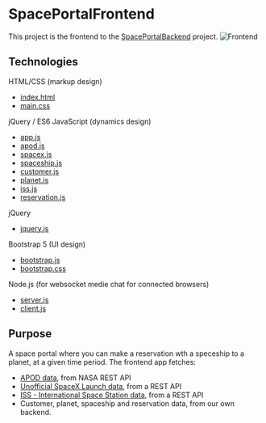 # SpacePortalFrontend
This project is the frontend to the [SpacePortalBackend](https://github.com/RonniKahalani/SpacePortalBackend) project.
![Frontend](https://user-images.githubusercontent.com/8819076/186982448-eb34f465-60ae-4706-81d6-263b153c9b6c.png)

## Technologies

HTML/CSS (markup design)
-  [index.html](https://github.com/RonniKahalani/SpacePortalFrontend/blob/master/html/index.html)
-  [main.css](https://github.com/RonniKahalani/SpacePortalFrontend/blob/master/css/main.css)

jQuery / ES6 JavaScript (dynamics design)
-   [app.js](https://github.com/RonniKahalani/SpacePortalFrontend/blob/master/js/app.js)
-   [apod.js](https://github.com/RonniKahalani/SpacePortalFrontend/blob/master/js/apod.js)
-   [spacex.js](https://github.com/RonniKahalani/SpacePortalFrontend/blob/master/js/spacex.js)
-   [spaceship.js](https://github.com/RonniKahalani/SpacePortalFrontend/blob/master/js/spaceship.js)
-   [customer.js](https://github.com/RonniKahalani/SpacePortalFrontend/blob/master/js/customer.js)
-   [planet.js](https://github.com/RonniKahalani/SpacePortalFrontend/blob/master/js/planet.js)
-   [iss.js](https://github.com/RonniKahalani/SpacePortalFrontend/blob/master/js/iss.js)
-   [reservation.js](https://github.com/RonniKahalani/SpacePortalFrontend/blob/master/js/reservation.js)

jQuery
- [jquery.js](https://cdn.jsdelivr.net/npm/jquery@3.6.0/dist/jquery.js)

Bootstrap 5 (UI design)
-  [bootstrap.js](https://cdn.jsdelivr.net/npm/bootstrap@5.0.2/dist/js/bootstrap.js)
-  [bootstrap.css](https://cdn.jsdelivr.net/npm/bootstrap@5.0.2/dist/css/bootstrap.css)

Node.js (for websocket medie chat for connected browsers)
-  [server.js](https://github.com/RonniKahalani/SpacePortalFrontend/blob/master/js/server.js)
-  [client.js](https://github.com/RonniKahalani/SpacePortalFrontend/blob/master/js/client.js)

## Purpose
A space portal where you can make a reservation wth a speceship to a planet, at a given time period.
The frontend app fetches:
- [APOD data](https://api.wheretheiss.at/v1/satellites/25544), from NASA REST API 
- [Unofficial SpaceX Launch data](https://api.spacexdata.com/v2/launches), from a REST API
- [ISS - International Space Station data](https://api.wheretheiss.at/v1/satellites/25544), from a REST API
- Customer, planet, spaceship and reservation data, from our own backend.
